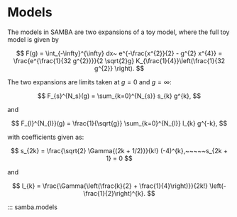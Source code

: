 # Models

The models in SAMBA are two expansions of a toy model, where the full toy model is given by

$$
 F(g) = \int_{-\infty}^{\infty} dx~ e^{-\frac{x^{2}}{2} - g^{2} x^{4}} = \frac{e^{\frac{1}{32 g^{2}}}}{2 \sqrt{2}g} K_{\frac{1}{4}}\left(\frac{1}{32 g^{2}} \right).
$$

The two expansions are limits taken at $g = 0$ and $g = \infty$:

$$
F_{s}^{N_s}(g) = \sum_{k=0}^{N_{s}} s_{k} g^{k},
$$

and 

$$
F_{l}^{N_{l}}(g) = \frac{1}{\sqrt{g}} \sum_{k=0}^{N_{l}} l_{k} g^{-k},
$$

with coefficients given as:

$$
s_{2k} = \frac{\sqrt{2} \Gamma{(2k + 1/2)}}{k!} (-4)^{k},~~~~~s_{2k + 1} = 0
$$

and

$$
l_{k} = \frac{\Gamma{\left(\frac{k}{2} + \frac{1}{4}\right)}}{2k!} \left(-\frac{1}{2}\right)^{k}.
$$

::: samba.models